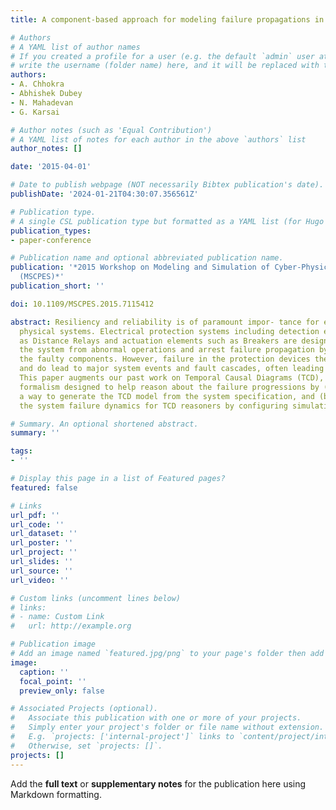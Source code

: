 ```yaml
---
title: A component-based approach for modeling failure propagations in power systems

# Authors
# A YAML list of author names
# If you created a profile for a user (e.g. the default `admin` user at `content/authors/admin/`), 
# write the username (folder name) here, and it will be replaced with their full name and linked to their profile.
authors:
- A. Chhokra
- Abhishek Dubey
- N. Mahadevan
- G. Karsai

# Author notes (such as 'Equal Contribution')
# A YAML list of notes for each author in the above `authors` list
author_notes: []

date: '2015-04-01'

# Date to publish webpage (NOT necessarily Bibtex publication's date).
publishDate: '2024-01-21T04:30:07.356561Z'

# Publication type.
# A single CSL publication type but formatted as a YAML list (for Hugo requirements).
publication_types:
- paper-conference

# Publication name and optional abbreviated publication name.
publication: '*2015 Workshop on Modeling and Simulation of Cyber-Physical Energy Systems
  (MSCPES)*'
publication_short: ''

doi: 10.1109/MSCPES.2015.7115412

abstract: Resiliency and reliability is of paramount impor- tance for energy cyber
  physical systems. Electrical protection systems including detection elements such
  as Distance Relays and actuation elements such as Breakers are designed to protect
  the system from abnormal operations and arrest failure propagation by rapidly isolating
  the faulty components. However, failure in the protection devices themselves can
  and do lead to major system events and fault cascades, often leading to blackouts.
  This paper augments our past work on Temporal Causal Diagrams (TCD), a modeling
  formalism designed to help reason about the failure progressions by (a) describing
  a way to generate the TCD model from the system specification, and (b) understand
  the system failure dynamics for TCD reasoners by configuring simulation models.

# Summary. An optional shortened abstract.
summary: ''

tags:
- ''

# Display this page in a list of Featured pages?
featured: false

# Links
url_pdf: ''
url_code: ''
url_dataset: ''
url_poster: ''
url_project: ''
url_slides: ''
url_source: ''
url_video: ''

# Custom links (uncomment lines below)
# links:
# - name: Custom Link
#   url: http://example.org

# Publication image
# Add an image named `featured.jpg/png` to your page's folder then add a caption below.
image:
  caption: ''
  focal_point: ''
  preview_only: false

# Associated Projects (optional).
#   Associate this publication with one or more of your projects.
#   Simply enter your project's folder or file name without extension.
#   E.g. `projects: ['internal-project']` links to `content/project/internal-project/index.md`.
#   Otherwise, set `projects: []`.
projects: []
---
```


Add the **full text** or **supplementary notes** for the publication here using Markdown formatting.
